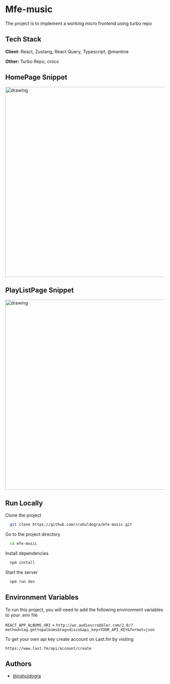 
# Mfe-music

The project is to implement a working micro frontend using turbo repo

## Tech Stack

**Client:** React, Zustang, React Query, Typescript, @mantine

**Other:** Turbo Repo, croco

## HomePage Snippet

<img src="https://github.com/irahuldogra/mfe-music/blob/master/images/HomePage.PNG" alt="drawing" width="600"/>


## PlayListPage Snippet

<img src="https://github.com/irahuldogra/mfe-music/blob/master/images/PlayListPage.PNG" alt="drawing" width="600"/>

## Run Locally

Clone the project

```bash
  git clone https://github.com/irahuldogra/mfe-music.git
```

Go to the project directory

```bash
  cd mfe-music
```

Install dependencies

```bash
  npm install
```


Start the server

```bash
  npm run dev
```


## Environment Variables

To run this project, you will need to add the following environment variables to your .env file

`REACT_APP_ALBUMS_URI` = `http://ws.audioscrobbler.com/2.0/?method=tag.gettopalbums&tag=disco&api_key=YOUR_API_KEY&format=json`

To get your own api key create account on Last.fm by visiting

`https://www.last.fm/api/account/create`
## Authors

- [@irahuldogra](https://www.github.com/irahuldogra)

